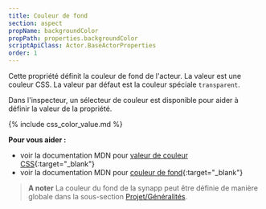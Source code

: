 ```yaml
---
title: Couleur de fond
section: aspect
propName: backgroundColor
propPath: properties.backgroundColor
scriptApiClass: Actor.BaseActorProperties
order: 1
---
```

Cette propriété définit la couleur de fond de l'acteur. La valeur est une couleur CSS. La valeur par défaut est la couleur spéciale `transparent`.

Dans l'inspecteur, un sélecteur de couleur est disponible pour aider à définir la valeur de la propriété.

{% include css_color_value.md %}

**Pour vous aider :**
- voir la documentation MDN pour [valeur de couleur CSS](https://developer.mozilla.org/fr/docs/Web/CSS/color_value){:target="_blank"}
- voir la documentation MDN pour [couleur de fond](https://developer.mozilla.org/fr/docs/Web/CSS/background-color){:target="_blank"}

> **A noter**
> La couleur du fond de la synapp peut être définie de manière globale dans la sous-section [Projet/Généralités](../project.md#généralités).
